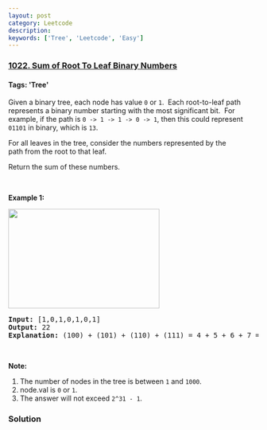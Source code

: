 ```yaml
---
layout: post
category: Leetcode
description: 
keywords: ['Tree', 'Leetcode', 'Easy']
---
```

### [1022. Sum of Root To Leaf Binary Numbers](https://leetcode.com/problems/sum-of-root-to-leaf-binary-numbers)

#### Tags: 'Tree'

<div class="content__u3I1 question-content__JfgR"><div><p>Given a binary tree, each node has value <code>0</code> or <code>1</code>.  Each root-to-leaf path represents a binary number starting with the most significant bit.  For example, if the path is <code>0 -&gt; 1 -&gt; 1 -&gt; 0 -&gt; 1</code>, then this could represent <code>01101</code> in binary, which is <code>13</code>.</p>
<p>For all leaves in the tree, consider the numbers represented by the path from the root to that leaf.</p>
<p>Return the sum of these numbers.</p>
<p> </p>
<p><strong>Example 1:</strong></p>
<p><span id="example-output-1"><img alt="" src="https://assets.leetcode.com/uploads/2019/04/04/sum-of-root-to-leaf-binary-numbers.png" style="width: 304px; height: 200px;"/></span></p>
<pre><strong>Input: </strong><span id="example-input-1-1">[1,0,1,0,1,0,1]</span>
<strong>Output: </strong><span id="example-output-1">22</span>
<strong>Explanation: </strong>(100) + (101) + (110) + (111) = 4 + 5 + 6 + 7 = 22
</pre>
<p> </p>
<p><strong>Note:</strong></p>
<ol>
<li>The number of nodes in the tree is between <code>1</code> and <code>1000</code>.</li>
<li>node.val is <code>0</code> or <code>1</code>.</li>
<li>The answer will not exceed <code>2^31 - 1</code>.</li>
</ol>
</div></div>

### Solution
